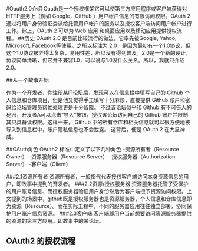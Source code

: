 #Oauth2.0介绍
Oauth是一个授权框架它可以使第三方应用程序或客户端获得对HTTP服务上（例如 Google，GitHub ）用户帐户信息的有限访问权限。OAuth 2 通过将用户身份验证委派给托管用户帐户的服务以及授权客户端访问用户帐户进行工作。综上，OAuth 2 可以为 Web 应用 和桌面应用以及移动应用提供授权流程。
##历史
OAuth 2.0 是目前比较流行的做法，它率先被Google, Yahoo, Microsoft, Facebook等使用。之所以标注为 2.0，是因为最初有一个1.0协议，但这个1.0协议被弄得太复杂，易用性差，所以没有得到普及。2.0是一个新的设计，协议简单清晰，但它并不兼容1.0，可以说与1.0没什么关系。所以，我就只介绍2.0。

##从一个故事开始

作为一个开发者，你注册某IT论坛后，发现可以在信息栏中填写自己的 Github 个人信息和仓库项目，但是他又觉得手工填写十分麻烦，直接提供 Github 账户和密码给论坛管理员帮忙处理更是十分智障。 
不过该论坛似乎和 Github 有不可告人的秘密，开发者A可以点击“导入”按钮，授权该论坛访问自己的 Github 账户并限制其只具备读权限。这样一来， Github 中的所有仓库和相关信息就可以很方便地被导入到信息栏中，账户隐私信息也不会泄露。 
这背后，便是 OAuth 2 在大显神威。

##OAuth角色
OAuth2 标准中定义了以下几种角色
-资源所有者（Resource Owner）
-资源服务器（Resource Server）
-授权服务器（Authorization Server）
-客户端（Client）

###2.1资源所有者
资源所有者，一般指代代表授权客户端访问本身资源信息的用户，即故事中提到的开发者。
###2.2资源/授权服务器 
资源服务器托管了受保护的用户账号信息、而授权服务器验证用户身份然后为客户端授予资源访问权限。上文提到的场景中，github既是授权服务器也是资源服务器，个人信息和仓库信息即为资源（Resource）。而在实际工程中，不同的服务器应用往往独立部署，协同保护用户账户信息资源。
###2.3客户端
客户端即用户当前想要访问资源服务器提供的资源的第三方应用。即故事中的某论坛。

## OAuth2 的授权流程